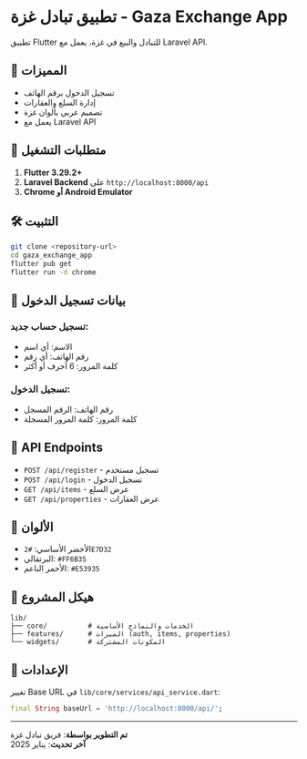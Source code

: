 # تطبيق تبادل غزة - Gaza Exchange App

تطبيق Flutter للتبادل والبيع في غزة، يعمل مع Laravel API.

## 🚀 المميزات

- تسجيل الدخول برقم الهاتف
- إدارة السلع والعقارات
- تصميم عربي بألوان غزة
- يعمل مع Laravel API

## 🔧 متطلبات التشغيل

1. **Flutter 3.29.2+**
2. **Laravel Backend** على `http://localhost:8000/api`
3. **Chrome أو Android Emulator**

## 🛠️ التثبيت

```bash
git clone <repository-url>
cd gaza_exchange_app
flutter pub get
flutter run -d chrome
```

## 🔐 بيانات تسجيل الدخول

### تسجيل حساب جديد:
- الاسم: أي اسم
- رقم الهاتف: أي رقم
- كلمة المرور: 6 أحرف أو أكثر

### تسجيل الدخول:
- رقم الهاتف: الرقم المسجل
- كلمة المرور: كلمة المرور المسجلة

## 📡 API Endpoints

- `POST /api/register` - تسجيل مستخدم
- `POST /api/login` - تسجيل الدخول
- `GET /api/items` - عرض السلع
- `GET /api/properties` - عرض العقارات

## 🎨 الألوان

- الأخضر الأساسي: `#2E7D32`
- البرتقالي: `#FF6B35`
- الأحمر الناعم: `#E53935`

## 📁 هيكل المشروع

```
lib/
├── core/          # الخدمات والنماذج الأساسية
├── features/      # الميزات (auth, items, properties)
└── widgets/       # المكونات المشتركة
```

## 🔧 الإعدادات

تغيير Base URL في `lib/core/services/api_service.dart`:
```dart
final String baseUrl = 'http://localhost:8000/api/';
```

---

**تم التطوير بواسطة**: فريق تبادل غزة  
**آخر تحديث**: يناير 2025
